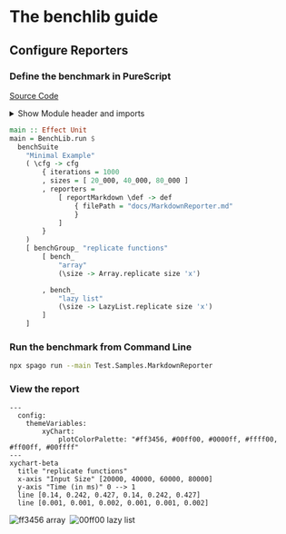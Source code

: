 # The benchlib guide

## Configure Reporters

### Define the benchmark in PureScript

<!-- start:code
{ 
  "file": "test/Test/Samples/MarkdownReporter.purs",
  "section": "Header",
  "collapsible": true,
  "link": true
}
-->
[Source Code](test/Test/Samples/MarkdownReporter.purs)
<details>
<summary>Show Module header and imports</summary>

```purescript
module Test.Samples.MarkdownReporter where

import Prelude

import BenchLib (benchGroup_, benchSuite, bench_)
import BenchLib as BenchLib
import BenchLib.Reporters.Markdown (reportMarkdown)
import Data.Array as Array
import Data.List.Lazy as LazyList
import Effect (Effect)
```

</details>
<!-- end -->

<!-- start:code
{"file": "test/Test/Samples/MarkdownReporter.purs", "section": "Main"}
-->

```purescript
main :: Effect Unit
main = BenchLib.run $
  benchSuite
    "Minimal Example"
    ( \cfg -> cfg
        { iterations = 1000
        , sizes = [ 20_000, 40_000, 80_000 ]
        , reporters =
            [ reportMarkdown \def -> def
                { filePath = "docs/MarkdownReporter.md"
                }
            ]
        }
    )
    [ benchGroup_ "replicate functions"
        [ bench_
            "array"
            (\size -> Array.replicate size 'x')

        , bench_
            "lazy list"
            (\size -> LazyList.replicate size 'x')
        ]
    ]
```
<!-- end -->

### Run the benchmark from Command Line

<!-- start:run
{"cmd": "npx spago run --main Test.Samples.MarkdownReporter", "hide": true}
-->
```bash
npx spago run --main Test.Samples.MarkdownReporter
```

<!-- end -->

### View the report

<!-- start:raw
{"file": "docs/MarkdownReporter.md"}
-->

```mermaid
---
  config:
    themeVariables:
        xyChart:
            plotColorPalette: "#ff3456, #00ff00, #0000ff, #ffff00, #ff00ff, #00ffff"
---
xychart-beta
  title "replicate functions"
  x-axis "Input Size" [20000, 40000, 60000, 80000]
  y-axis "Time (in ms)" 0 --> 1
  line [0.14, 0.242, 0.427, 0.14, 0.242, 0.427]
  line [0.001, 0.001, 0.002, 0.001, 0.001, 0.002]
```
![ff3456](https://placehold.co/8x8/ff3456/ff3456.png) array&nbsp;&nbsp;![00ff00](https://placehold.co/8x8/00ff00/00ff00.png) lazy list
<!-- end -->
